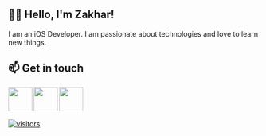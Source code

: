 ## 👨‍💻 Hello, I'm Zakhar!
I am an iOS Developer. I am passionate about technologies and love to learn new things.

## 📫 Get in touch
<a href="https://www.linkedin.com/in/zakhar-babkin-6a22a414b/" target="_blank"><img align="left" width="48px" src="https://user-images.githubusercontent.com/28134310/153570070-7b4df2bb-7fc0-43f0-97a9-b084787934d9.png" />
<a href="https://www.instagram.com/3axap37" target="_blank"><img align="left" width="48px" src="https://user-images.githubusercontent.com/28134310/153570074-4f8b4790-a4da-484f-9d6c-20fde3e31c13.png" />
<a href="https://t.me/UIWindow" target="_blank"><img align="left" width="48px" src="https://user-images.githubusercontent.com/28134310/153570078-7c753dbe-4671-48bb-a805-a266afa28a53.png" />

<br />
<br />
<br />
  
![visitors](https://page-views.glitch.me/badge?page_id=stan1ey8387)
